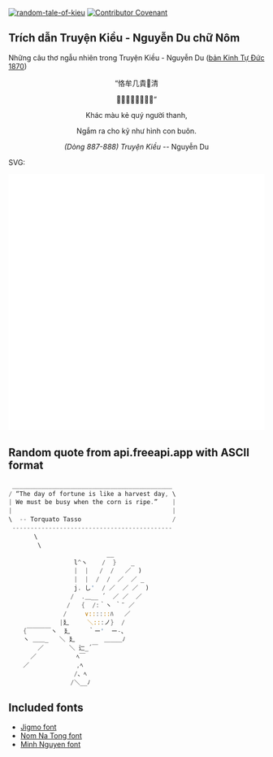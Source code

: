 [![random-tale-of-kieu](https://github.com/huuquyet/random-tale-of-kieu/actions/workflows/random-tale-of-kieu.yml/badge.svg)](https://github.com/huuquyet/random-tale-of-kieu/actions/workflows/random-tale-of-kieu.yml)
[![Contributor Covenant](https://img.shields.io/badge/Contributor%20Covenant-2.1-4baaaa.svg)](.github/CODE_OF_CONDUCT.md "Contributor Covenant 2.1")

## Trích dẫn Truyện Kiều - Nguyễn Du chữ Nôm

Những câu thơ ngẫu nhiên trong Truyện Kiều - Nguyễn Du ([bản Kinh Tự Đức 1870](https://vi.wikisource.org/wiki/Truy%E1%BB%87n_Ki%E1%BB%81u_(b%E1%BA%A3n_Kinh_T%E1%BB%B1_%C4%90%E1%BB%A9c_1870)))

<div align="center">
<!-- START_KIEU -->
      <p class="nom">“恪牟几貴𠊚清</p>
      <p class="nom">𥋴𠚢朱技如形昆奔”</p>
      <p class="quocngu">Khác màu kẻ quý người thanh,</p>
      <p class="quocngu">Ngắm ra cho kỹ như hình con buôn.</p>
      <p class="author"><i>(Dòng 887-888) Truyện Kiều</i> -- Nguyễn Du</p>
<!-- END_KIEU -->
</div>

SVG:

<div align="center">
  <img src="./assets/random-kieu.svg" alt="The Tale of Kieu - Nguyen Du">
</div>

## Random quote from api.freeapi.app with ASCII format

<!-- START_QUOTE -->
```rust
 ____________________________________________
/ “The day of fortune is like a harvest day, \
| We must be busy when the corn is ripe.”    |
|                                            |
\  -- Torquato Tasso                         /
 --------------------------------------------
       \
        \
                           __ 
                  l^ヽ    /  }    _
                  |  |   /  /   ／  )
                  |  |  /  /  ／  ／ _
                  j. し'  / ／  ／ ／  )
                 /  .＿__ ´  ／ ／  ／
                /   {  /:｀ヽ ｀¨ ／
               /     ∨::::::ﾊ   ／
              |廴     ＼:::ノ}  /
    {￣￣￣￣ヽ  廴     ｀ー'  ー-､
    ヽ ＿＿_   ＼ 廴        ＿＿＿ﾉ
        ／       ＼ 辷_´￣
      ／           ﾍ￣
    ／             ,ﾍ
                  /、ﾍ
                 /＼__ﾉ
```
<!-- END_QUOTE -->

## Included fonts

- [Jigmo font](https://github.com/kamichikoichi/jigmo)
- [Nom Na Tong font](https://github.com/nomfoundation/font)
- [Minh Nguyen font](https://github.com/TKYKmori/Minh-Nguyen)
